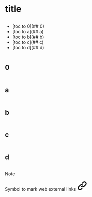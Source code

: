 # title
<!-- keep the format -->
##
<!-- keep the format -->
- [toc to 0](## 0)
- [toc to a](## a)
- [toc to b](## b)
- [toc to c](## c)
- [toc to d](## d)
<!-- keep the format -->
```bash <!-- markdownlint-disable-line code-block-style -->
```
<!-- keep the format -->
## 0
<!-- keep the format -->
```bash <!-- markdownlint-disable-line code-block-style -->
```
<!-- keep the format -->
## a
<!-- keep the format -->
```bash <!-- markdownlint-disable-line code-block-style -->
```
<!-- keep the format -->
## b
<!-- keep the format -->
```bash <!-- markdownlint-disable-line code-block-style -->
```
<!-- keep the format -->
## c
<!-- keep the format -->
```bash <!-- markdownlint-disable-line code-block-style -->
```
<!-- keep the format -->
## d
<!-- keep the format -->
```bash <!-- markdownlint-disable-line code-block-style -->
```
<!-- keep the format -->
<!-- keep the format -->
>[!NOTE]
>Symbol to mark web external links [![alt text][1]](./README.md)
<!-- spell-checker: disable  -->
<!-- make folder and download the link sign vai curl -->
<!-- mkdir -p img && curl --create-dirs --output-dir img -O  "https://raw.githubusercontent.com/MathiasStadler/link_symbol_svg/refs/heads/main/link_symbol.svg"-->
<!-- Link sign - Don't Found a better way :-( - You know a better method? - **send me a email** -->
[1]: ./img/link_symbol.svg
<!-- keep the format -->